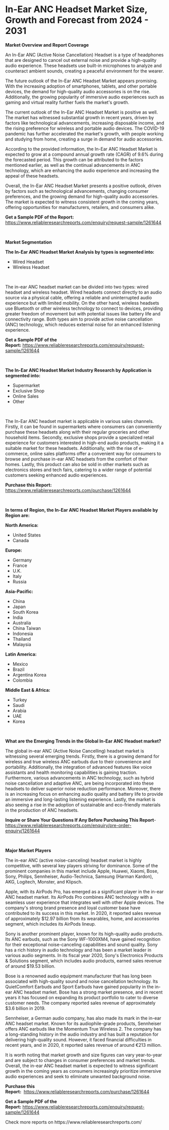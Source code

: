 <p><h1>In-Ear ANC Headset Market Size, Growth and Forecast from 2024 - 2031</h1></p><p><strong>Market Overview and Report Coverage</strong></p>
<p><p>An In-Ear ANC (Active Noise Cancellation) Headset is a type of headphones that are designed to cancel out external noise and provide a high-quality audio experience. These headsets use built-in microphones to analyze and counteract ambient sounds, creating a peaceful environment for the wearer.</p><p>The future outlook of the In-Ear ANC Headset Market appears promising. With the increasing adoption of smartphones, tablets, and other portable devices, the demand for high-quality audio accessories is on the rise. Additionally, the growing popularity of immersive audio experiences such as gaming and virtual reality further fuels the market's growth.</p><p>The current outlook of the In-Ear ANC Headset Market is positive as well. The market has witnessed substantial growth in recent years, driven by factors like technological advancements, increasing disposable income, and the rising preference for wireless and portable audio devices. The COVID-19 pandemic has further accelerated the market's growth, with people working and studying from home, creating a surge in demand for audio accessories.</p><p>According to the provided information, the In-Ear ANC Headset Market is expected to grow at a compound annual growth rate (CAGR) of 9.6% during the forecasted period. This growth can be attributed to the factors mentioned earlier, as well as the continual advancements in ANC technology, which are enhancing the audio experience and increasing the appeal of these headsets.</p><p>Overall, the In-Ear ANC Headset Market presents a positive outlook, driven by factors such as technological advancements, changing consumer preferences, and the growing demand for high-quality audio accessories. The market is expected to witness consistent growth in the coming years, offering opportunities for manufacturers, retailers, and consumers alike.</p></p>
<p><strong>Get a Sample PDF of the Report:</strong> <a href="https://www.reliableresearchreports.com/enquiry/request-sample/1261644">https://www.reliableresearchreports.com/enquiry/request-sample/1261644</a></p>
<p>&nbsp;</p>
<p><strong>Market Segmentation</strong></p>
<p><strong>The In-Ear ANC Headset Market Analysis by types is segmented into:</strong></p>
<p><ul><li>Wired Headset</li><li>Wireless Headset</li></ul></p>
<p>&nbsp;</p>
<p><p>The in-ear ANC headset market can be divided into two types: wired headset and wireless headset. Wired headsets connect directly to an audio source via a physical cable, offering a reliable and uninterrupted audio experience but with limited mobility. On the other hand, wireless headsets use Bluetooth or other wireless technology to connect to devices, providing greater freedom of movement but with potential issues like battery life and connectivity range. Both types aim to provide active noise cancellation (ANC) technology, which reduces external noise for an enhanced listening experience.</p></p>
<p><strong>Get a Sample PDF of the Report:</strong>&nbsp;<a href="https://www.reliableresearchreports.com/enquiry/request-sample/1261644">https://www.reliableresearchreports.com/enquiry/request-sample/1261644</a></p>
<p>&nbsp;</p>
<p><strong>The In-Ear ANC Headset Market Industry Research by Application is segmented into:</strong></p>
<p><ul><li>Supermarket</li><li>Exclusive Shop</li><li>Online Sales</li><li>Other</li></ul></p>
<p>&nbsp;</p>
<p><p>The In-Ear ANC headset market is applicable in various sales channels. Firstly, it can be found in supermarkets where consumers can conveniently purchase these headsets along with their regular groceries and other household items. Secondly, exclusive shops provide a specialized retail experience for customers interested in high-end audio products, making it a suitable market for these headsets. Additionally, with the rise of e-commerce, online sales platforms offer a convenient way for consumers to browse and purchase in-ear ANC headsets from the comfort of their homes. Lastly, this product can also be sold in other markets such as electronics stores and tech fairs, catering to a wider range of potential customers seeking enhanced audio experiences.</p></p>
<p><strong>Purchase this Report:</strong>&nbsp; <a href="https://www.reliableresearchreports.com/purchase/1261644">https://www.reliableresearchreports.com/purchase/1261644</a></p>
<p>&nbsp;</p>
<p><strong>In terms of Region, the In-Ear ANC Headset Market Players available by Region are:</strong></p>
<p>
    <p> <strong> North America: </strong>
        <ul>
            <li>United States</li>
            <li>Canada</li>
        </ul>
        </p> 
    <p> <strong> Europe: </strong>
        <ul>
            <li>Germany</li>
            <li>France</li>
            <li>U.K.</li>
            <li>Italy</li>
            <li>Russia</li>
        </ul>
        </p> 
    <p> <strong> Asia-Pacific: </strong>
        <ul>
            <li>China</li>
            <li>Japan</li>
            <li>South Korea</li>
            <li>India</li>
            <li>Australia</li>
            <li>China Taiwan</li>
            <li>Indonesia</li>
            <li>Thailand</li>
            <li>Malaysia</li>
        </ul>
        </p> 
    <p> <strong> Latin America: </strong>
        <ul>
            <li>Mexico</li>
            <li>Brazil</li>
            <li>Argentina Korea</li>
            <li>Colombia</li>
        </ul>
        </p> 
    <p> <strong> Middle East & Africa: </strong>
        <ul>
            <li>Turkey</li>
            <li>Saudi</li>
            <li>Arabia</li>
            <li>UAE</li>
            <li>Korea</li>
        </ul>
    </p>
    </p>
<p>&nbsp;</p>
<p><strong>What are the Emerging Trends in the Global In-Ear ANC Headset market?</strong></p>
<p><p>The global in-ear ANC (Active Noise Cancelling) headset market is witnessing several emerging trends. Firstly, there is a growing demand for wireless and true wireless ANC earbuds due to their convenience and portability. Additionally, the integration of advanced features like voice assistants and health monitoring capabilities is gaining traction. Furthermore, various advancements in ANC technology, such as hybrid noise cancellation and adaptive ANC, are being incorporated into these headsets to deliver superior noise reduction performance. Moreover, there is an increasing focus on enhancing audio quality and battery life to provide an immersive and long-lasting listening experience. Lastly, the market is also seeing a rise in the adoption of sustainable and eco-friendly materials in the production of ANC headsets.</p></p>
<p><strong>Inquire or Share Your Questions If Any Before Purchasing This Report</strong>- <a href="https://www.reliableresearchreports.com/enquiry/pre-order-enquiry/1261644">https://www.reliableresearchreports.com/enquiry/pre-order-enquiry/1261644</a></p>
<p>&nbsp;</p>
<p><strong>Major Market Players</strong></p>
<p><p>The in-ear ANC (active noise-canceling) headset market is highly competitive, with several key players striving for dominance. Some of the prominent companies in this market include Apple, Huawei, Xiaomi, Bose, Sony, Philips, Sennheiser, Audio-Technica, Samsung (Harman Kardon), AKG, Logitech, Monster, and Klipsch.</p><p>Apple, with its AirPods Pro, has emerged as a significant player in the in-ear ANC headset market. Its AirPods Pro combines ANC technology with a seamless user experience that integrates well with other Apple devices. The company's strong brand presence and loyal customer base have contributed to its success in this market. In 2020, it reported sales revenue of approximately $12.97 billion from its wearables, home, and accessories segment, which includes its AirPods lineup.</p><p>Sony is another prominent player, known for its high-quality audio products. Its ANC earbuds, such as the Sony WF-1000XM4, have gained recognition for their exceptional noise-canceling capabilities and sound quality. Sony has a rich history in audio technology and has been a market leader in various audio segments. In its fiscal year 2020, Sony's Electronics Products & Solutions segment, which includes audio products, earned sales revenue of around $19.53 billion.</p><p>Bose is a renowned audio equipment manufacturer that has long been associated with high-quality sound and noise cancellation technology. Its QuietComfort Earbuds and Sport Earbuds have gained popularity in the in-ear ANC headset market. Bose has a strong market presence, and in recent years it has focused on expanding its product portfolio to cater to diverse customer needs. The company reported sales revenue of approximately $3.6 billion in 2019.</p><p>Sennheiser, a German audio company, has also made its mark in the in-ear ANC headset market. Known for its audiophile-grade products, Sennheiser offers ANC earbuds like the Momentum True Wireless 2. The company has a long-standing history in the audio industry and has built a reputation for delivering high-quality sound. However, it faced financial difficulties in recent years, and in 2020, it reported sales revenue of around €213 million.</p><p>It is worth noting that market growth and size figures can vary year-to-year and are subject to changes in consumer preferences and market trends. Overall, the in-ear ANC headset market is expected to witness significant growth in the coming years as consumers increasingly prioritize immersive audio experiences and seek to eliminate unwanted background noise.</p></p>
<p><strong>Purchase this Report:</strong>&nbsp;&nbsp;<a href="https://www.reliableresearchreports.com/purchase/1261644">https://www.reliableresearchreports.com/purchase/1261644</a></p>
<p></p>
<p><strong>Get a Sample PDF of the Report:</strong>&nbsp;<a href="https://www.reliableresearchreports.com/enquiry/request-sample/1261644">https://www.reliableresearchreports.com/enquiry/request-sample/1261644</a></p>
<p>Check more reports on https://www.reliableresearchreports.com/</p>